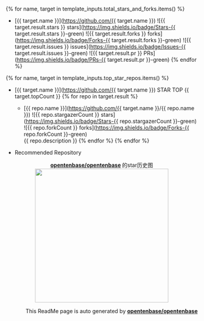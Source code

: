 {% for name, target in template_inputs.total_stars_and_forks.items() %}
+ [{{ target.name }}](https://github.com/{{ target.name }})
![{{ target.result.stars }} stars](https://img.shields.io/badge/Stars-{{ target.result.stars }}-green)
![{{ target.result.forks }} forks](https://img.shields.io/badge/Forks-{{ target.result.forks }}-green)
![{{ target.result.issues }} issues](https://img.shields.io/badge/Issues-{{ target.result.issues }}-green)
![{{ target.result.pr }} PRs](https://img.shields.io/badge/PRs-{{ target.result.pr }}-green)
{% endfor %}

{% for name, target in template_inputs.top_star_repos.items() %}
+ [{{ target.name }}](https://github.com/{{ target.name }}) STAR TOP {{ target.topCount }}
    {% for repo in target.result %}
    + [{{ repo.name }}](https://github.com/{{ target.name }}/{{ repo.name }}) 
    ![{{ repo.stargazerCount }} stars](https://img.shields.io/badge/Stars-{{ repo.stargazerCount }}-green)
    ![{{ repo.forkCount }} forks](https://img.shields.io/badge/Forks-{{ repo.forkCount }}-green)  
    {{ repo.description }}
    {% endfor %}
{% endfor %}

+ Recommended Repository  
<p align="center">
      <strong>
        <a href="https://github.com/opentenbase/opentenbase" target="_blank">opentenbase/opentenbase</a>
      </strong>  的star历史图
  <br>
  <img src="https://raw.githubusercontent.com/ButterAndButterfly/GithubTools/master/{{ template_inputs.stars_history['opentenbase/opentenbase'].output }}" width="350px"></img>    
</p>

<p align="right">
      This ReadMe page is auto generated by 
      <strong>
        <a href="https://github.com/opentenbase/opentenbase" target="_blank">opentenbase/opentenbase</a><br>
      </strong>   
</p>
